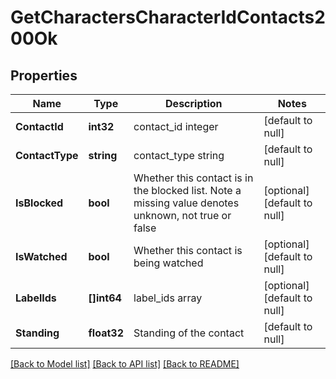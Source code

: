 # GetCharactersCharacterIdContacts200Ok

## Properties
Name | Type | Description | Notes
------------ | ------------- | ------------- | -------------
**ContactId** | **int32** | contact_id integer | [default to null]
**ContactType** | **string** | contact_type string | [default to null]
**IsBlocked** | **bool** | Whether this contact is in the blocked list. Note a missing value denotes unknown, not true or false | [optional] [default to null]
**IsWatched** | **bool** | Whether this contact is being watched | [optional] [default to null]
**LabelIds** | **[]int64** | label_ids array | [optional] [default to null]
**Standing** | **float32** | Standing of the contact | [default to null]

[[Back to Model list]](../README.md#documentation-for-models) [[Back to API list]](../README.md#documentation-for-api-endpoints) [[Back to README]](../README.md)

